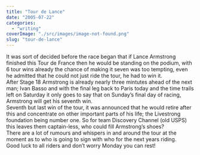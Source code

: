 ```yaml
---
title: "Tour de Lance"
date: "2005-07-22"
categories: 
  - "writing"
coverImage: "./src/images/image-not-found.png"
slug: "tour-de-lance"
---
```


It was sort of decided before the race began that if Lance Armstrong finished this Tour de France then he would be standing on the podium, with 6 tour wins already the chance of making it seven was too tempting, even he admitted that he could not just ride the tour, he had to win it.  
After Stage 18 Armstrong is already nearly three mintutes ahead of the next man; Ivan Basso and with the final leg back to Paris today and the time trails left on Saturday it only goes to say that on Sunday’s final day of racing, Armstrong will get his seventh win.  
Seventh but last win of the tour, it was announced that he would retire after this and concentrate on other important parts of his life; the Livestrong foundation being number one. So for team Discovery Channel (old USPS) this leaves them captain-less, who could fill Armstrong’s shoes?  
There are a lot of rumours and whispers in and around the tour at the moment as to who is going to sign with who for the next years riding.  
Good luck to all riders and don’t worry Monday you can rest!
